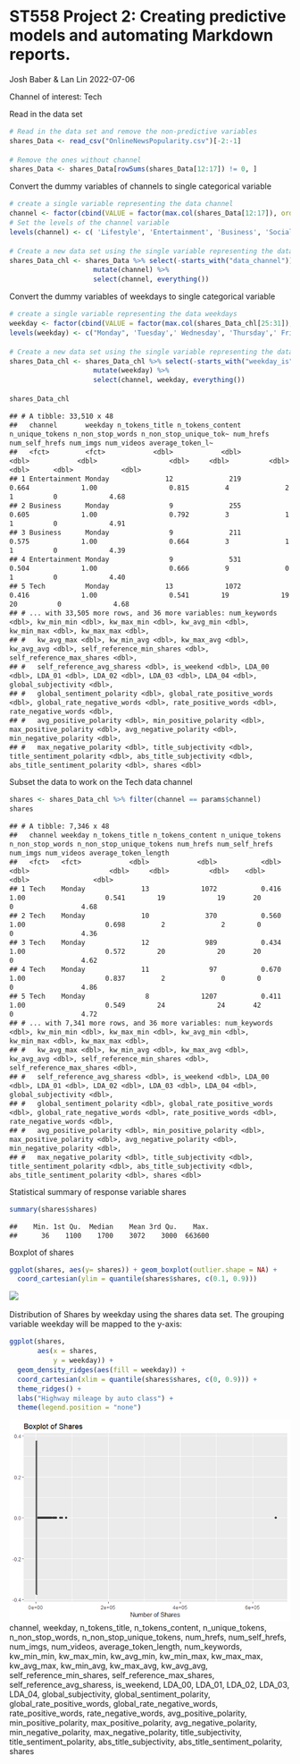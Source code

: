 ST558 Project 2: Creating predictive models and automating Markdown
reports.
================
Josh Baber & Lan Lin
2022-07-06

Channel of interest: Tech

Read in the data set

``` r
# Read in the data set and remove the non-predictive variables 
shares_Data <- read_csv("OnlineNewsPopularity.csv")[-2:-1]

# Remove the ones without channel 
shares_Data <- shares_Data[rowSums(shares_Data[12:17]) != 0, ]
```

Convert the dummy variables of channels to single categorical variable

``` r
# create a single variable representing the data channel
channel <- factor(cbind(VALUE = factor(max.col(shares_Data[12:17]), ordered = TRUE)))
# Set the levels of the channel variable
levels(channel) <- c( 'Lifestyle', 'Entertainment', 'Business', 'Social Media', 'Tech', 'World')

# Create a new data set using the single variable representing the data channel
shares_Data_chl <- shares_Data %>% select(-starts_with("data_channel")) %>% 
                     mutate(channel) %>% 
                     select(channel, everything())
```

Convert the dummy variables of weekdays to single categorical variable

``` r
# create a single variable representing the data weekdays
weekday <- factor(cbind(VALUE = factor(max.col(shares_Data_chl[25:31]), ordered = TRUE)))
levels(weekday) <- c("Monday", 'Tuesday',' Wednesday', 'Thursday',' Friday', 'Saturday', 'Sunday')

# Create a new data set using the single variable representing the data channel
shares_Data_chl <- shares_Data_chl %>% select(-starts_with("weekday_is")) %>% 
                     mutate(weekday) %>% 
                     select(channel, weekday, everything())

shares_Data_chl
```

    ## # A tibble: 33,510 x 48
    ##   channel       weekday n_tokens_title n_tokens_content n_unique_tokens n_non_stop_words n_non_stop_unique_tok~ num_hrefs num_self_hrefs num_imgs num_videos average_token_l~
    ##   <fct>         <fct>            <dbl>            <dbl>           <dbl>            <dbl>                  <dbl>     <dbl>          <dbl>    <dbl>      <dbl>            <dbl>
    ## 1 Entertainment Monday              12              219           0.664             1.00                  0.815         4              2        1          0             4.68
    ## 2 Business      Monday               9              255           0.605             1.00                  0.792         3              1        1          0             4.91
    ## 3 Business      Monday               9              211           0.575             1.00                  0.664         3              1        1          0             4.39
    ## 4 Entertainment Monday               9              531           0.504             1.00                  0.666         9              0        1          0             4.40
    ## 5 Tech          Monday              13             1072           0.416             1.00                  0.541        19             19       20          0             4.68
    ## # ... with 33,505 more rows, and 36 more variables: num_keywords <dbl>, kw_min_min <dbl>, kw_max_min <dbl>, kw_avg_min <dbl>, kw_min_max <dbl>, kw_max_max <dbl>,
    ## #   kw_avg_max <dbl>, kw_min_avg <dbl>, kw_max_avg <dbl>, kw_avg_avg <dbl>, self_reference_min_shares <dbl>, self_reference_max_shares <dbl>,
    ## #   self_reference_avg_sharess <dbl>, is_weekend <dbl>, LDA_00 <dbl>, LDA_01 <dbl>, LDA_02 <dbl>, LDA_03 <dbl>, LDA_04 <dbl>, global_subjectivity <dbl>,
    ## #   global_sentiment_polarity <dbl>, global_rate_positive_words <dbl>, global_rate_negative_words <dbl>, rate_positive_words <dbl>, rate_negative_words <dbl>,
    ## #   avg_positive_polarity <dbl>, min_positive_polarity <dbl>, max_positive_polarity <dbl>, avg_negative_polarity <dbl>, min_negative_polarity <dbl>,
    ## #   max_negative_polarity <dbl>, title_subjectivity <dbl>, title_sentiment_polarity <dbl>, abs_title_subjectivity <dbl>, abs_title_sentiment_polarity <dbl>, shares <dbl>

Subset the data to work on the Tech data channel

``` r
shares <- shares_Data_chl %>% filter(channel == params$channel)
shares
```

    ## # A tibble: 7,346 x 48
    ##   channel weekday n_tokens_title n_tokens_content n_unique_tokens n_non_stop_words n_non_stop_unique_tokens num_hrefs num_self_hrefs num_imgs num_videos average_token_length
    ##   <fct>   <fct>            <dbl>            <dbl>           <dbl>            <dbl>                    <dbl>     <dbl>          <dbl>    <dbl>      <dbl>                <dbl>
    ## 1 Tech    Monday              13             1072           0.416             1.00                    0.541        19             19       20          0                 4.68
    ## 2 Tech    Monday              10              370           0.560             1.00                    0.698         2              2        0          0                 4.36
    ## 3 Tech    Monday              12              989           0.434             1.00                    0.572        20             20       20          0                 4.62
    ## 4 Tech    Monday              11               97           0.670             1.00                    0.837         2              0        0          0                 4.86
    ## 5 Tech    Monday               8             1207           0.411             1.00                    0.549        24             24       42          0                 4.72
    ## # ... with 7,341 more rows, and 36 more variables: num_keywords <dbl>, kw_min_min <dbl>, kw_max_min <dbl>, kw_avg_min <dbl>, kw_min_max <dbl>, kw_max_max <dbl>,
    ## #   kw_avg_max <dbl>, kw_min_avg <dbl>, kw_max_avg <dbl>, kw_avg_avg <dbl>, self_reference_min_shares <dbl>, self_reference_max_shares <dbl>,
    ## #   self_reference_avg_sharess <dbl>, is_weekend <dbl>, LDA_00 <dbl>, LDA_01 <dbl>, LDA_02 <dbl>, LDA_03 <dbl>, LDA_04 <dbl>, global_subjectivity <dbl>,
    ## #   global_sentiment_polarity <dbl>, global_rate_positive_words <dbl>, global_rate_negative_words <dbl>, rate_positive_words <dbl>, rate_negative_words <dbl>,
    ## #   avg_positive_polarity <dbl>, min_positive_polarity <dbl>, max_positive_polarity <dbl>, avg_negative_polarity <dbl>, min_negative_polarity <dbl>,
    ## #   max_negative_polarity <dbl>, title_subjectivity <dbl>, title_sentiment_polarity <dbl>, abs_title_subjectivity <dbl>, abs_title_sentiment_polarity <dbl>, shares <dbl>

Statistical summary of response variable shares

``` r
summary(shares$shares)
```

    ##    Min. 1st Qu.  Median    Mean 3rd Qu.    Max. 
    ##      36    1100    1700    3072    3000  663600

Boxplot of shares

``` r
ggplot(shares, aes(y= shares)) + geom_boxplot(outlier.shape = NA) +
  coord_cartesian(ylim = quantile(shares$shares, c(0.1, 0.9)))
```

![](Tech_files/figure-gfm/unnamed-chunk-7-1.png)<!-- -->

Distribution of Shares by weekday using the shares data set. The
grouping variable weekday will be mapped to the y-axis:

``` r
ggplot(shares, 
       aes(x = shares, 
           y = weekday)) +
  geom_density_ridges(aes(fill = weekday)) + 
  coord_cartesian(xlim = quantile(shares$shares, c(0, 0.9))) +
  theme_ridges() +
  labs("Highway mileage by auto class") +
  theme(legend.position = "none")
```

![](Tech_files/figure-gfm/unnamed-chunk-8-1.png)<!-- --> channel,
weekday, n_tokens_title, n_tokens_content, n_unique_tokens,
n_non_stop_words, n_non_stop_unique_tokens, num_hrefs, num_self_hrefs,
num_imgs, num_videos, average_token_length, num_keywords, kw_min_min,
kw_max_min, kw_avg_min, kw_min_max, kw_max_max, kw_avg_max, kw_min_avg,
kw_max_avg, kw_avg_avg, self_reference_min_shares,
self_reference_max_shares, self_reference_avg_sharess, is_weekend,
LDA_00, LDA_01, LDA_02, LDA_03, LDA_04, global_subjectivity,
global_sentiment_polarity, global_rate_positive_words,
global_rate_negative_words, rate_positive_words, rate_negative_words,
avg_positive_polarity, min_positive_polarity, max_positive_polarity,
avg_negative_polarity, min_negative_polarity, max_negative_polarity,
title_subjectivity, title_sentiment_polarity, abs_title_subjectivity,
abs_title_sentiment_polarity, shares

